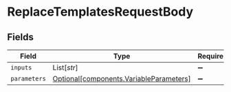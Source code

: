# ReplaceTemplatesRequestBody


## Fields

| Field                                                                                    | Type                                                                                     | Required                                                                                 | Description                                                                              |
| ---------------------------------------------------------------------------------------- | ---------------------------------------------------------------------------------------- | ---------------------------------------------------------------------------------------- | ---------------------------------------------------------------------------------------- |
| `inputs`                                                                                 | List[*str*]                                                                              | :heavy_minus_sign:                                                                       | N/A                                                                                      |
| `parameters`                                                                             | [Optional[components.VariableParameters]](../../models/components/variableparameters.md) | :heavy_minus_sign:                                                                       | N/A                                                                                      |